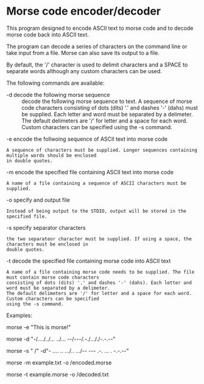 # Morse code encoder/decoder

This program designed to encode ASCII text to morse code and to decode morse code back into ASCII text.

The program can decode a series of characters on the command line or take input from a file. Morse can also
save its output to a file.

By default, the '/' character is used to delimit characters and a SPACE to separate words although any
custom characters can be used.

The following commands are available:

<DL>
<DT>-d decode the following morse sequence</DT>
<DD>decode the following morse sequence to text. A sequence of morse code characters consisting of dots (dits) '.' and dashes '-' (dahs) must be supplied. Each letter and word must be separated by a delimeter. The default delimeters are '/' for letter and a space for each word. Custom characters can be specified using the -s command.</DD>
</DL>

-e	encode the follwoing sequence of ASCII text into morse code

	A sequence of characters must be supplied. Longer sequences containing multiple words should be enclosed
    in double quotes.

-m	encode the specified file containing ASCII text into morse code

	A name of a file containing a sequence of ASCII characters must be supplied.

-o	specify and output file

	Instead of being output to the STDIO, output will be stored in the specified file.

-s	specify separator characters

	the two separateor character must be supplied. If using a space, the characters must be enclosed in
	double quotes.

-t	decode the specified file containing morse code into ASCII text

	A name of a file containing morse code needs to be supplied. The file must contain morse code characters
	consisting of dots (dits) '.' and dashes '-' (dahs). Each letter and word must be separated by a delimeter.
	The default delimeters are '/' for letter and a space for each word. Custom characters can be specified
	using the -s command.

Examples:

morse -e "This is morse!"

morse -d "-/..../../... ../... --/---/.-./..././-.-.--"

morse -s " /" -d"- .... .. .../.. .../-- --- .-. ... . -.-.--"

morse -m example.txt -o /encoded.morse

morse -t example.morse -o /decoded.txt



